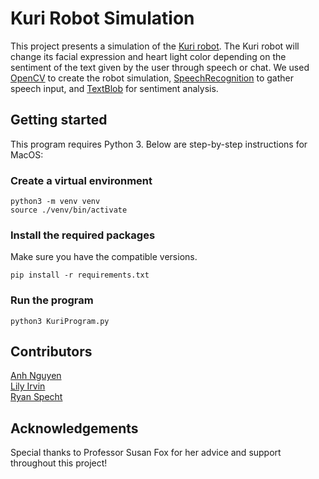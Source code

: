 # Kuri Robot Simulation
This project presents a simulation of the [Kuri robot](https://www.heykuri.com/explore-kuri/#feature-gestural-mechanics).
The Kuri robot will change its facial expression and heart light color depending on the sentiment of the text given by the 
user through speech or chat. We used [OpenCV](https://opencv.org/) to create the robot 
simulation, [SpeechRecognition](https://pypi.org/project/SpeechRecognition/) to gather speech input, and 
[TextBlob](https://textblob.readthedocs.io/en/dev/) for sentiment analysis.
## Getting started
This program requires Python 3. Below are step-by-step instructions for MacOS:
### Create a virtual environment
```
python3 -m venv venv 
source ./venv/bin/activate
```
### Install the required packages
Make sure you have the compatible versions.
```
pip install -r requirements.txt 
```
### Run the program
```
python3 KuriProgram.py
```
## Contributors
[Anh Nguyen](https://github.com/theang66) <br>
[Lily Irvin](https://github.com/lirvin123) <br>
[Ryan Specht](https://github.com/rspecht) 
## Acknowledgements
Special thanks to Professor Susan Fox for her advice and support throughout this project!